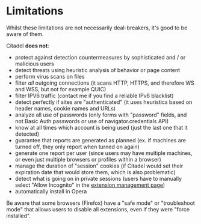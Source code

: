 # Limitations
Whilst these limitations are not necessarily deal-breakers, it's good to be aware of them.

Citadel **does not**:
* protect against detection countermeasures by sophisticated and / or malicious users
* detect threats using heuristic analysis of behavior or page content
* perform virus scans on files
* filter *all* outgoing connections (it scans HTTP, HTTPS, and therefore WS and WSS, but not for example QUIC)
* filter IPV6 traffic (contact me if you find a reliable IPv6 blacklist)
* detect perfectly if sites are "authenticated" (it uses heuristics based on header names, cookie names and URLs)
* analyze all use of passwords (only forms with "password" fields, and not Basic Auth passwords or use of navigator.credentials API)
* know at all times which account is being used (just the last one that it detected)
* guarantee that reports are generated as planned (ex. if machines are turned off, they only report when turned on again)
* generate one report per user (since users may have multiple machines, or even just multiple browsers or profiles within a browser)
* manage the duration of "session" cookies (if Citadel would set their expiration date that would store them, which is also problematic)
* detect what is going on in private sessions (users have to manually select "Allow Incognito" in the [extension management page](chrome://extensions/?id=anheildjmkfdkdpgbndmpjnmkfliefga))
* automatically install in Opera

Be aware that some browsers (Firefox) have a "safe mode" or "troubleshoot mode" that allows users to disable all extensions, even if they were "force installed".
